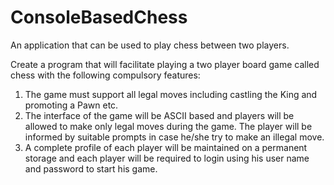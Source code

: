 # ConsoleBasedChess
An application that can be used to play chess between two players. 

Create a program that will facilitate playing a two player board game called chess with the following compulsory features:

1. The game must support all legal moves including castling the King and promoting a Pawn etc.
2. The interface of the game will be ASCII based and players will be allowed to make only legal moves during the game. The player will be informed by suitable prompts in case he/she try to make an illegal move. 
3. A complete profile of each player will be maintained on a permanent storage and each player will be required to login using his user name and password to start his game.

